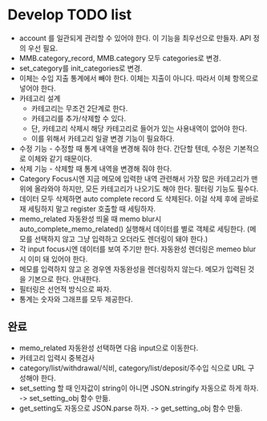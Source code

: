 Develop TODO list
==================

* account 를 일관되게 관리할 수 있어야 한다. 이 기능을 최우선으로 만들자. API 정의 우선 필요.
* MMB.category_record, MMB.category 모두 categories로 변경.
* set_category를 init_categories로 변경.
* 이체는 수입 지출 통계에서 빼야 한다. 이체는 지출이 아니다. 따라서 이체 항목으로 넣어야 한다.
* 카테고리 설계
    - 카테고리는 무조건 2단계로 한다.
    - 카테고리를 추가/삭제할 수 있다.
    - 단, 카테고리 삭제시 해당 카테고리로 들어가 있는 사용내역이 없어야 한다.
    - 이를 위해서 카테고리 일괄 변경 기능이 필요하다.
* 수정 기능 - 수정할 때 통계 내역을 변경해 줘야 한다. 간단할 텐데, 수정은 기본적으로 이체와 같기 때문이다.
* 삭제 기능 - 삭제할 때 통계 내역을 변경해 줘야 한다.
* Category Focus시엔 지금 메모에 입력한 내역 관련해서 가장 많은 카테고리가 맨 위에 올라와야 하지만, 모든 카테고리가 나오기도 해야 한다. 필터링 기능도 필수다.
* 데이터 모두 삭제하면 auto complete record 도 삭제된다. 이걸 삭제 후에 곧바로 재 세팅하지 말고 register 호출할 때 세팅하자.
* memo_related 자동완성 띄울 때 memo blur시 auto_complete_memo_related() 실행해서 데이터를 별로 객체로 세팅한다. (메모를 선택하지 않고 그냥 입력하고 오더라도 렌더링이 돼야 한다.)
* 각 input focus시엔 데이터를 보여 주기만 한다. 자동완성 렌더링은 memeo blur시 이미 돼 있어야 한다.
* 메모를 입력하지 않고 온 경우엔 자동완성을 렌더링하지 않는다. 메모가 입력된 것을 기본으로 한다. 안내한다.
* 필터링은 선언적 방식으로 짜자.
* 통계는 숫자와 그래프를 모두 제공한다.


완료
----

* memo_related 자동완성 선택하면 다음 input으로 이동한다.
* 카테고리 입력시 중복검사
* category/list/withdrawal/식비, category/list/deposit/주수입 식으로 URL 구성해야 한다.
* set_setting 할 때 인자값이 string이 아니면 JSON.stringify 자동으로 하게 하자. -> set_setting_obj 함수 만듦.
* get_setting도 자동으로 JSON.parse 하자. -> get_setting_obj 함수 만듦.
